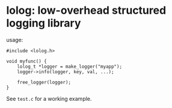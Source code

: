 # lolog: low-overhead structured logging library

usage:

    #include <lolog.h>

    void myfunc() {
        lolog_t *logger = make_logger("myapp");
        logger->info(logger, key, val, ...);

        free_logger(logger);
    }

See `test.c` for a working example.

